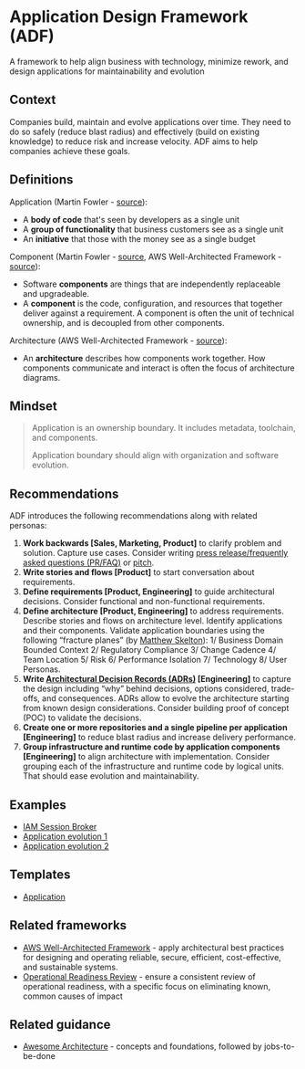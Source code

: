 # Application Design Framework (ADF)
A framework to help align business with technology, minimize rework, and design applications for maintainability and evolution

## Context
Companies build, maintain and evolve applications over time. They need to do so safely (reduce blast radius) and effectively (build on existing knowledge) to reduce risk and increase velocity. ADF aims to help companies achieve these goals.

## Definitions

Application (Martin Fowler - [source](https://martinfowler.com/bliki/ApplicationBoundary.html)):
* A **body of code** that's seen by developers as a single unit
* A **group of functionality** that business customers see as a single unit
* An **initiative** that those with the money see as a single budget

Component (Martin Fowler - [source](https://martinfowler.com/bliki/SoftwareComponent.html), AWS Well-Architected Framework - [source](https://docs.aws.amazon.com/wellarchitected/latest/framework/definitions.html)):
* Software **components** are things that are independently replaceable and upgradeable.
* A **component** is the code, configuration, and resources that together deliver against a requirement. A component is often the unit of technical ownership, and is decoupled from other components.

Architecture (AWS Well-Architected Framework - [source](https://docs.aws.amazon.com/wellarchitected/latest/framework/definitions.html)):
* An **architecture** describes how components work together. How components communicate and interact is often the focus of architecture diagrams.

## Mindset
> Application is an ownership boundary. It includes metadata, toolchain, and components.
> 
> Application boundary should align with organization and software evolution.

## Recommendations
ADF introduces the following recommendations along with related personas:
1. **Work backwards [Sales, Marketing, Product]** to clarify problem and solution. Capture use cases. Consider writing [press release/frequently asked questions (PR/FAQ)](https://productstrategy.co/working-backwards-the-amazon-prfaq-for-product-innovation/) or [pitch](https://basecamp.com/shapeup/1.5-chapter-06).
2. **Write stories and flows [Product]** to start conversation about requirements.
3. **Define requirements [Product, Engineering]** to guide architectural decisions. Consider functional and non-functional requirements.
4. **Define architecture [Product, Engineering]** to address requirements. Describe stories and flows on architecture level. Identify applications and their components. Validate application boundaries using the following “fracture planes” (by [Matthew Skelton](https://blog.matthewskelton.net/about/)): 1/ Business Domain Bounded Context 2/ Regulatory Compliance 3/ Change Cadence 4/ Team Location 5/ Risk 6/ Performance Isolation 7/ Technology 8/ User Personas.
5. **Write [Architectural Decision Records (ADRs)](https://docs.aws.amazon.com/prescriptive-guidance/latest/architectural-decision-records/appendix.html) [Engineering]** to capture the design including “why” behind decisions, options considered, trade-offs, and consequences. ADRs allow to evolve the architecture starting from known design considerations. Consider building proof of concept (POC) to validate the decisions.
6. **Create one or more repositories and a single pipeline per application [Engineering]** to reduce blast radius and increase delivery performance.
7. **Group infrastructure and runtime code by application components [Engineering]** to align architecture with implementation. Consider grouping each of the infrastructure and runtime code by logical units. That should ease evolution and maintainability.

## Examples
* [IAM Session Broker](examples/iam-session-broker/README.md)
* [Application evolution 1](examples/application-evolution-1/README.md)
* [Application evolution 2](examples/application-evolution-2/README.md)

## Templates
* [Application](templates/application/README.md)

## Related frameworks
* [AWS Well-Architected Framework](https://aws.amazon.com/architecture/well-architected/) - apply architectural best practices for designing and operating reliable, secure, efficient, cost-effective, and sustainable systems.
* [Operational Readiness Review](https://docs.aws.amazon.com/wellarchitected/latest/operational-readiness-reviews/wa-operational-readiness-reviews.html) - ensure a consistent review of operational readiness, with a specific focus on eliminating known, common causes of impact

## Related guidance
* [Awesome Architecture](https://github.com/alexpulver/awesome-architecture) - concepts and foundations, followed by jobs-to-be-done
